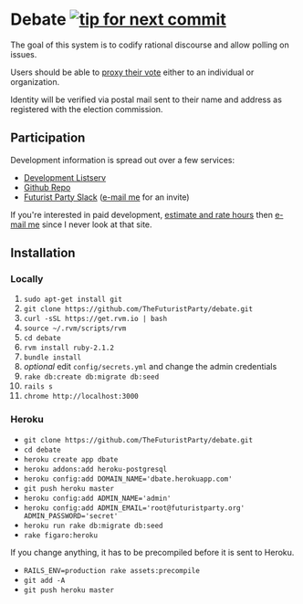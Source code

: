 Debate [![tip for next commit](http://tip4commit.com/projects/827.svg)](http://tip4commit.com/projects/827)
======

The goal of this system is to codify rational discourse and allow polling on issues.

Users should be able to [proxy their vote](https://www.youtube.com/watch?v=fg0_Vhldz-8) either to an individual or organization.

Identity will be verified via postal mail sent to their name and address as registered with the election commission.

Participation
-------------

Development information is spread out over a few services:

* [Development Listserv](https://groups.google.com/forum/#!forum/debate-dev/)
* [Github Repo](https://github.com/TheFuturistParty/debate/)
* [Futurist Party Slack](https://futuristparty.slack.com/messages/web-dev/) ([e-mail me](mailto:Will%20Holcomb%20%3Cwill+slack@dhappy.org%3E) for an invite)

If you're interested in paid development, [estimate and rate hours](https://crwdfund.herokuapp.com) then [e-mail me](mailto:Will%20Holcomb%20%3Cwill+work@dhappy.org%3E) since I never look at that site.

Installation
------------

### Locally

1. `sudo apt-get install git`
2. `git clone https://github.com/TheFuturistParty/debate.git`
3. `curl -sSL https://get.rvm.io | bash`
4. `source ~/.rvm/scripts/rvm`
5. `cd debate`
6. `rvm install ruby-2.1.2`
7. `bundle install`
8. *optional* edit `config/secrets.yml` and change the admin credentials
9. `rake db:create db:migrate db:seed`
10. `rails s`
11. `chrome http://localhost:3000`

### Heroku

- `git clone https://github.com/TheFuturistParty/debate.git`
- `cd debate`
- `heroku create app dbate`
- `heroku addons:add heroku-postgresql`
- `heroku config:add DOMAIN_NAME='dbate.herokuapp.com'`
- `git push heroku master`
- `heroku config:add ADMIN_NAME='admin'`
- `heroku config:add ADMIN_EMAIL='root@futuristparty.org' ADMIN_PASSWORD='secret'`
- `heroku run rake db:migrate db:seed`
- `rake figaro:heroku`

If you change anything, it has to be precompiled before it is sent to Heroku.

- `RAILS_ENV=production rake assets:precompile`
- `git add -A`
- `git push heroku master`
